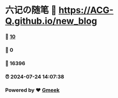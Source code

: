 # 六记の随笔 :link: https://ACG-Q.github.io/new_blog 
### :page_facing_up: [10](https://ACG-Q.github.io/new_blog/tag.html) 
### :speech_balloon: 0 
### :hibiscus: 16396 
### :alarm_clock: 2024-07-24 14:07:38 
### Powered by :heart: [Gmeek](https://github.com/Meekdai/Gmeek)

